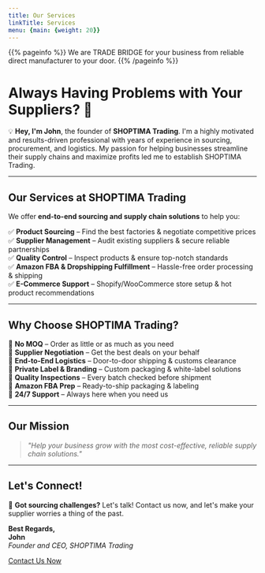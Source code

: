 ```yaml
---
title: Our Services
linkTitle: Services
menu: {main: {weight: 20}}
---
```


{{% pageinfo %}}
We are TRADE BRIDGE for your business from reliable direct manufacturer to your door.
{{% /pageinfo %}}

# Always Having Problems with Your Suppliers? 🚀

💡 **Hey, I'm John**, the founder of **SHOPTIMA Trading**. I'm a highly motivated and results-driven professional with years of experience in sourcing, procurement, and logistics. My passion for helping businesses streamline their supply chains and maximize profits led me to establish SHOPTIMA Trading.

---

## Our Services at SHOPTIMA Trading

We offer **end-to-end sourcing and supply chain solutions** to help you:

✅ **Product Sourcing** – Find the best factories & negotiate competitive prices  
✅ **Supplier Management** – Audit existing suppliers & secure reliable partnerships  
✅ **Quality Control** – Inspect products & ensure top-notch standards  
✅ **Amazon FBA & Dropshipping Fulfillment** – Hassle-free order processing & shipping  
✅ **E-Commerce Support** – Shopify/WooCommerce store setup & hot product recommendations  

---

## Why Choose SHOPTIMA Trading?

🔹 **No MOQ** – Order as little or as much as you need  
🔹 **Supplier Negotiation** – Get the best deals on your behalf  
🔹 **End-to-End Logistics** – Door-to-door shipping & customs clearance  
🔹 **Private Label & Branding** – Custom packaging & white-label solutions  
🔹 **Quality Inspections** – Every batch checked before shipment  
🔹 **Amazon FBA Prep** – Ready-to-ship packaging & labeling  
🔹 **24/7 Support** – Always here when you need us  

---

## Our Mission

> *"Help your business grow with the most cost-effective, reliable supply chain solutions."*

---

## Let's Connect!

📩 **Got sourcing challenges?** Let's talk! Contact us now, and let's make your supplier worries a thing of the past.

**Best Regards,**  
**John**  
*Founder and CEO, SHOPTIMA Trading*

[Contact Us Now](#)  